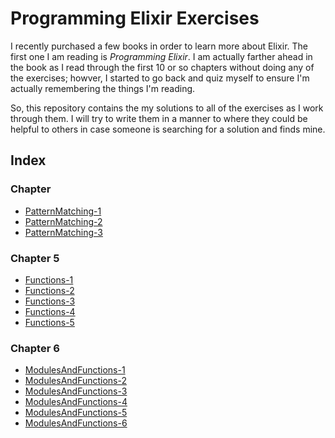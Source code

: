 # Programming Elixir Exercises
I recently purchased a few books in order to learn more about Elixir. The first one I am reading is *Programming Elixir*. I am actually farther ahead in the book as I read through the first 10 or so chapters without doing any of the exercises; howver, I started to go back and quiz myself to ensure I'm actually remembering the things I'm reading.

So, this repository contains the my solutions to all of the exercises as I work through them. I will try to write them in a manner to where they could be helpful to others in case someone is searching for a solution and finds mine.

## Index
### Chapter
- [PatternMatching-1](./ch2/PatternMatching-1/README.md)
- [PatternMatching-2](./ch2/PatternMatching-2/README.md)
- [PatternMatching-3](./ch2/PatternMatching-3/README.md)

### Chapter 5
- [Functions-1](./ch5/Functions-1/README.md)
- [Functions-2](./ch5/Functions-2/README.md)
- [Functions-3](./ch5/Functions-3/README.md)
- [Functions-4](./ch5/Functions-4/README.md)
- [Functions-5](./ch5/Functions-5/README.md)

### Chapter 6
- [ModulesAndFunctions-1](./ch6/ModulesAndFunctions-1/README.md)
- [ModulesAndFunctions-2](./ch6/ModulesAndFunctions-2/README.md)
- [ModulesAndFunctions-3](./ch6/ModulesAndFunctions-3/README.md)
- [ModulesAndFunctions-4](./ch6/ModulesAndFunctions-4/README.md)
- [ModulesAndFunctions-5](./ch6/ModulesAndFunctions-5/README.md)
- [ModulesAndFunctions-6](./ch6/ModulesAndFunctions-6/README.md)
